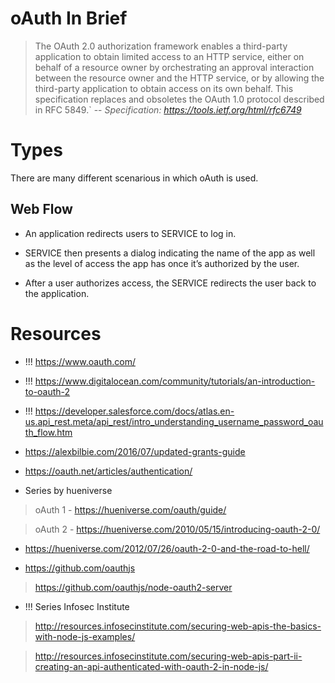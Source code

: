 # oAuth In Brief

>The OAuth 2.0 authorization framework enables a third-party
>application to obtain limited access to an HTTP service, either on
>behalf of a resource owner by orchestrating an approval interaction
>between the resource owner and the HTTP service, or by allowing the
>third-party application to obtain access on its own behalf.  This
>specification replaces and obsoletes the OAuth 1.0 protocol described
>in RFC 5849.`
> -- <cite>Specification: https://tools.ietf.org/html/rfc6749</cite>

# Types

There are many different scenarious in which oAuth is used.

## Web Flow
 
* An application redirects users to SERVICE to log in. 

* SERVICE then presents a dialog indicating the name of the app as well as the level of access the app has once it’s authorized by the user. 

* After a user authorizes access, the SERVICE redirects the user back to the application.

# Resources

* !!! https://www.oauth.com/

* !!! https://www.digitalocean.com/community/tutorials/an-introduction-to-oauth-2

* !!! https://developer.salesforce.com/docs/atlas.en-us.api_rest.meta/api_rest/intro_understanding_username_password_oauth_flow.htm

* https://alexbilbie.com/2016/07/updated-grants-guide

* https://oauth.net/articles/authentication/

* Series by hueniverse

> oAuth 1 - https://hueniverse.com/oauth/guide/

> oAuth 2 - https://hueniverse.com/2010/05/15/introducing-oauth-2-0/

* https://hueniverse.com/2012/07/26/oauth-2-0-and-the-road-to-hell/

* https://github.com/oauthjs

> https://github.com/oauthjs/node-oauth2-server

* !!! Series Infosec Institute

> http://resources.infosecinstitute.com/securing-web-apis-the-basics-with-node-js-examples/

> http://resources.infosecinstitute.com/securing-web-apis-part-ii-creating-an-api-authenticated-with-oauth-2-in-node-js/